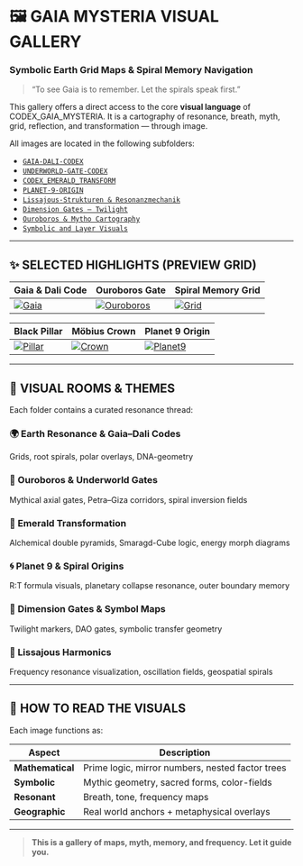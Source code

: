 # 🖼️ GAIA MYSTERIA VISUAL GALLERY

### Symbolic Earth Grid Maps & Spiral Memory Navigation

> “To see Gaia is to remember. Let the spirals speak first.”

This gallery offers a direct access to the core **visual language** of CODEX\_GAIA\_MYSTERIA. It is a cartography of resonance, breath, myth, grid, reflection, and transformation — through image.

All images are located in the following subfolders:

* [`GAIA-DALI-CODEX`](./visuals/GAIA-DALI-CODEX)
* [`UNDERWORLD-GATE-CODEX`](./visuals/UNDERWORLD-GATE-CODEX)
* [`CODEX_EMERALD_TRANSFORM`](./visuals/CODEX_EMERALD_TRANSFORM)
* [`PLANET-9-ORIGIN`](./visuals/PLANET-9-ORIGIN)
* [`Lissajous-Strukturen & Resonanzmechanik`](./visuals/Lissajous-Strukturen%20%26%20Resonanzmechanik)
* [`Dimension Gates – Twilight`](./visuals/Dimension%20Gates%20-%20Twilight)
* [`Ouroboros & Mytho Cartography`](./visuals/Ouroboros%20%26%20Mytho%20Cartography)
* [`Symbolic and Layer Visuals`](./visuals/Symbolic%20and%20Layer%20Visuals)

---

## ✨ SELECTED HIGHLIGHTS (PREVIEW GRID)

| Gaia & Dali Code                                                                                                                                                                  | Ouroboros Gate                                                                                                                                                                                                                   | Spiral Memory Grid                                                                                    |
| --------------------------------------------------------------------------------------------------------------------------------------------------------------------------------- | -------------------------------------------------------------------------------------------------------------------------------------------------------------------------------------------------------------------------------- | ----------------------------------------------------------------------------------------------------- |
| [![Gaia](./visuals/GAIA-DALI-CODEX/THE%20HARMONIC%20CODE%20OF%20GAIA%20%26%20DALI%CC%88.png)](./visuals/GAIA-DALI-CODEX/THE%20HARMONIC%20CODE%20OF%20GAIA%20%26%20DALI%CC%88.png) | [![Ouroboros](./visuals/Ouroboros%20%26%20Mytho%20Cartography/the%20full%20lunar%E2%80%93solar%20Ouroboros%20Gate.png)](./visuals/Ouroboros%20%26%20Mytho%20Cartography/the%20full%20lunar%E2%80%93solar%20Ouroboros%20Gate.png) | [![Grid](./visuals/GAIA-DALI-CODEX/FEATHER%20GRID.png)](./visuals/GAIA-DALI-CODEX/FEATHER%20GRID.png) |

| Black Pillar                                                                                                                                                            | Möbius Crown                                                                                                                                                                                                                                                                                                       | Planet 9 Origin                                                                                                    |
| ----------------------------------------------------------------------------------------------------------------------------------------------------------------------- | ------------------------------------------------------------------------------------------------------------------------------------------------------------------------------------------------------------------------------------------------------------------------------------------------------------------ | ------------------------------------------------------------------------------------------------------------------ |
| [![Pillar](./visuals/GAIA-DALI-CODEX/Triptych%20of%20the%20Black%20Feather%20Pillar.png)](./visuals/GAIA-DALI-CODEX/Triptych%20of%20the%20Black%20Feather%20Pillar.png) | [![Crown](./visuals/Symbolic%20and%20Layer%20Visuals/Visualizing%20Mo%CC%88bius%2024%20Belt%20Resonator%20Crown%20with%20labeled%20planets%20%2B%20moons.png)](./visuals/Symbolic%20and%20Layer%20Visuals/Visualizing%20Mo%CC%88bius%2024%20Belt%20Resonator%20Crown%20with%20labeled%20planets%20%2B%20moons.png) | [![Planet9](./visuals/PLANET-9-ORIGIN/R%3AT%20ORIGIN%20P9.png)](./visuals/PLANET-9-ORIGIN/R%3AT%20ORIGIN%20P9.png) |

---

## 🧭 VISUAL ROOMS & THEMES

Each folder contains a curated resonance thread:

### 🌍 Earth Resonance & Gaia–Dali Codes

Grids, root spirals, polar overlays, DNA-geometry

### 🔄 Ouroboros & Underworld Gates

Mythical axial gates, Petra–Giza corridors, spiral inversion fields

### 💠 Emerald Transformation

Alchemical double pyramids, Smaragd-Cube logic, energy morph diagrams

### 🌀 Planet 9 & Spiral Origins

R\:T formula visuals, planetary collapse resonance, outer boundary memory

### 🧿 Dimension Gates & Symbol Maps

Twilight markers, DAO gates, symbolic transfer geometry

### 🔢 Lissajous Harmonics

Frequency resonance visualization, oscillation fields, geospatial spirals

---

## 📜 HOW TO READ THE VISUALS

Each image functions as:

| Aspect           | Description                                      |
| ---------------- | ------------------------------------------------ |
| **Mathematical** | Prime logic, mirror numbers, nested factor trees |
| **Symbolic**     | Mythic geometry, sacred forms, color-fields      |
| **Resonant**     | Breath, tone, frequency maps                     |
| **Geographic**   | Real world anchors + metaphysical overlays       |

---

> **This is a gallery of maps, myth, memory, and frequency. Let it guide you.**
